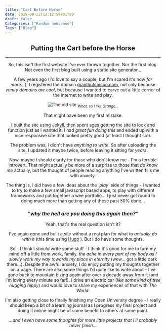 ```yaml
---
title: "Cart Before Horse"
date: 2019-09-22T12:12:59+01:00
draft: false
Categories: ["Random nonsense"]
Tags: ["Blog"]
---
```

<Header image to be added>

## Putting the Cart before the Horse
---

So, this isn't the first website I've ever thrown together. Nor the first blog. Not even the first blog built using a static site generator...

A few years ago (I'd love to say a couple, but I'm scared it's now _far more..._), I registered the domain [granthutchison.com](http://www.granthutchison.com "granthutchison.com"), not only because _vanity domains are cool_, but because I wanted to carve out a little corner of the internet to write and play.

![The old site](/img/2019-09/oldsite.png "The old site")
<sub>_What, so I like Orange..._</sub>

That might have been my first mistake.

I built the site using [Jekyll](https://jekyllrb.com/ "Jekyll Website"), then spent ages getting the site to look and function just as I wanted it. I had _great fun doing this_ and ended up with a nice responsive site that looked pretty good (at least I thought so!).

The problem was, I didn't have _anything to write_. So after uploading the site, I updated it maybe twice, before leaving it sitting for _years_.

Now, maybe I should clarify for those who don't know me - I'm a terrible introvert. That might actually be more of a surprise to those that _do know me_ actually, but the thought of people reading anything I've written fills me with anxiety.

The thing is, I _did_ have a few ideas about the _'play'_ side of things - I wanted to try to make a few small javascript based apps, to play with different frameworks and put together a wee portfolio... I just never got round to doing much more than getting any of these past 50% done...

### _"why the hell are you doing this again then?"_

Yeah, that's the real question isn't it?

I've again gone and built a site without a real plan for what to _actually do with it_ (this time using [Hugo](https://www.gohugo.io "Hugo Website") ).
But I do have some thoughts.

So - I think I _should_ write some stuff - I think it's good for me to turn my mind off a little from work, family, _the ache in every part of my body as I slowly work my way towards my place in eternity_ (wow... got a little dark there...). Despite the awful anxiety, I do enjoy putting my thoughts together on a page.
There are also some things I'd quite like to write about - I've gone back to mountain biking again after over a decade away from it (and I'm loving every minute so far!). I drive an electric car (_like some kind of tree hugging hippy_) and would love to share my experiences of that with _The World_.

I'm also getting close to finally finishing my Open University degree - I really should keep a bit of a learning journal as I progress my final project and doing it online might be of some benefit to others at some point.

_...and I even have some thoughts for more little projects that I'll probably never finish..._
